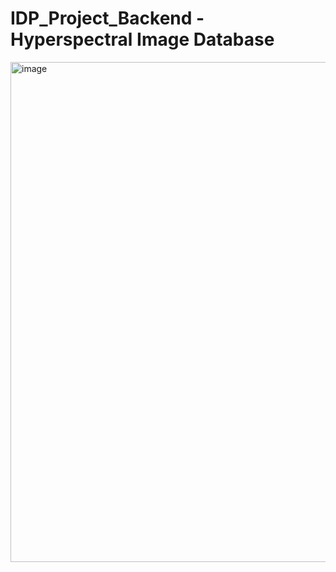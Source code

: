 # IDP_Project_Backend - Hyperspectral Image Database

<img width="800" alt="image" src="https://user-images.githubusercontent.com/39055744/214401688-b347be47-d75f-46fa-9033-f6fe8ccb2f5b.png">

